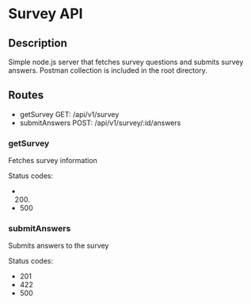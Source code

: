 # Survey API

## Description

Simple node.js server that fetches survey questions and submits survey answers. Postman collection is included in the root directory.

## Routes
- getSurvey GET: /api/v1/survey
- submitAnswers POST: /api/v1/survey/:id/answers

### getSurvey
Fetches survey information

Status codes:
- 200.
- 500

### submitAnswers
Submits answers to the survey 

Status codes:
- 201
- 422
- 500